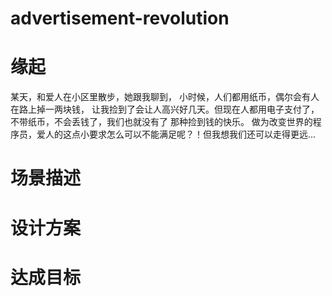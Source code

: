 # advertisement-revolution

# 缘起
某天，和爱人在小区里散步，她跟我聊到， 小时候，人们都用纸币，偶尔会有人在路上掉一两块钱，
让我捡到了会让人高兴好几天。但现在人都用电子支付了，不带纸币，不会丢钱了，我们也就没有了
那种捡到钱的快乐。
做为改变世界的程序员，爱人的这点小要求怎么可以不能满足呢？！但我想我们还可以走得更远...

# 场景描述

# 设计方案

# 达成目标
